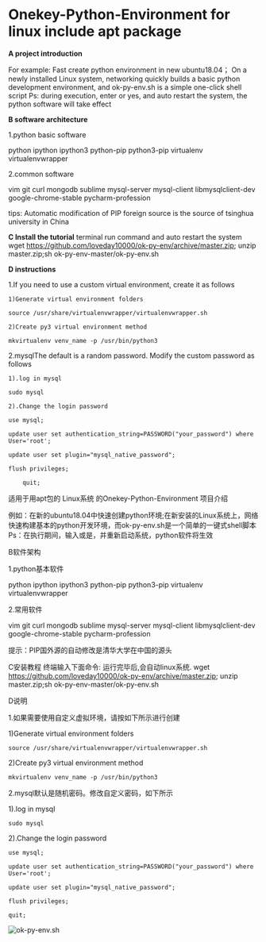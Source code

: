 # Onekey-Python-Environment for linux include apt package

 **A project introduction** 
 
For example: Fast create python environment in new ubuntu18.04；
On a newly installed Linux system, networking quickly builds a basic python development environment, and ok-py-env.sh is a simple one-click shell script
Ps: during execution, enter or yes, and auto restart the system, the python software will take effect

 **B software architecture** 

1.python basic software

python
ipython
ipython3
python-pip
python3-pip
virtualenv
virtualenvwrapper

2.common software

vim
git
curl
mongodb
sublime
mysql-server
mysql-client
libmysqlclient-dev
google-chrome-stable
pycharm-profession

tips: Automatic modification of PIP foreign source is the source of tsinghua university in China


 **C Install the tutorial** 
     terminal run command and auto restart the system
	wget https://github.com/loveday10000/ok-py-env/archive/master.zip; unzip master.zip;sh ok-py-env-master/ok-py-env.sh


 **D instructions** 

1.If you need to use a custom virtual environment, create it as follows

    1)Generate virtual environment folders

    source /usr/share/virtualenvwrapper/virtualenvwrapper.sh

    2)Create py3 virtual environment method

    mkvirtualenv venv_name -p /usr/bin/python3

2.mysqlThe default is a random password. Modify the custom password as follows

    1).log in mysql

	sudo mysql

    2).Change the login password

	use mysql;

	update user set authentication_string=PASSWORD("your_password") where User='root';

	update user set plugin="mysql_native_password";

	flush privileges;
        
        quit;


适用于用apt包的 Linux系统 的Onekey-Python-Environment
项目介绍

例如：在新的ubuntu18.04中快速创建python环境;在新安装的Linux系统上，网络快速构建基本的python开发环境，而ok-py-env.sh是一个简单的一键式shell脚本Ps：在执行期间，输入或是，并重新启动系统，python软件将生效

B软件架构

1.python基本软件

python ipython ipython3 python-pip python3-pip virtualenv virtualenvwrapper

2.常用软件

vim git curl mongodb sublime mysql-server mysql-client libmysqlclient-dev google-chrome-stable pycharm-profession

提示：PIP国外源的自动修改是清华大学在中国的源头

C安装教程
  终端输入下面命令: 运行完毕后,会自动linux系统.
	wget https://github.com/loveday10000/ok-py-env/archive/master.zip; unzip master.zip;sh ok-py-env-master/ok-py-env.sh

	
D说明

1.如果需要使用自定义虚拟环境，请按如下所示进行创建

1)Generate virtual environment folders

	source /usr/share/virtualenvwrapper/virtualenvwrapper.sh

2)Create py3 virtual environment method

	mkvirtualenv venv_name -p /usr/bin/python3
2.mysql默认是随机密码。修改自定义密码，如下所示

1).log in mysql

	sudo mysql

2).Change the login password

	use mysql;

	update user set authentication_string=PASSWORD("your_password") where User='root';

	update user set plugin="mysql_native_password";

	flush privileges;

	quit;
    
![ok-py-env.sh](https://images.gitee.com/uploads/images/2018/0828/194259_10483f6b_2026959.png "ok.png")
